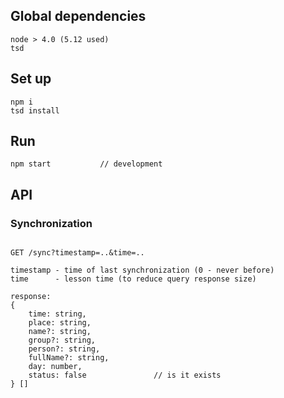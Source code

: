## Global dependencies
```
node > 4.0 (5.12 used)
tsd
```

## Set up
```
npm i
tsd install
```

## Run
```
npm start			// development
```

## API

### Synchronization
```

GET /sync?timestamp=..&time=..

timestamp - time of last synchronization (0 - never before)
time      - lesson time (to reduce query response size)

response:
{
	time: string,
	place: string,
	name?: string,
	group?: string,
	person?: string,
	fullName?: string,
	day: number,
	status: false				// is it exists
} []
```